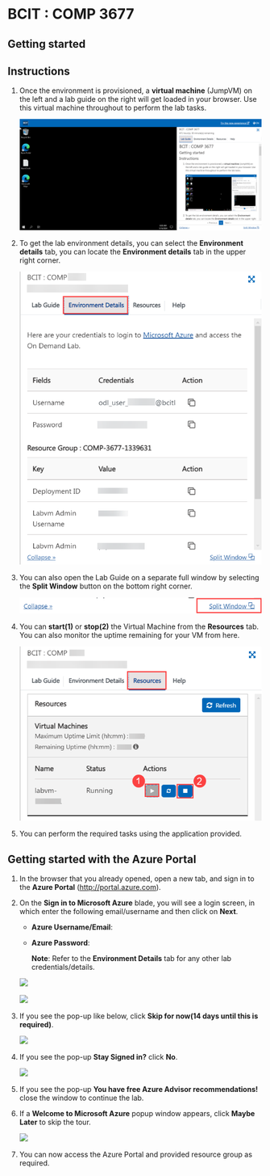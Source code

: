 # BCIT : COMP 3677

## Getting started

## Instructions

1. Once the environment is provisioned, a **virtual machine** (JumpVM) on the left and a lab guide on the right will get loaded in your browser. Use this virtual machine throughout to perform the lab tasks.

   ![](/images/image-001.png)

2. To get the lab environment details, you can select the **Environment details** tab, you can locate the **Environment details** tab in the upper right corner.
   
   ![](/images/image-002.png)

3. You can also open the Lab Guide on a separate full window by selecting the **Split Window** button on the bottom right corner.

   ![](/images/image-004.png)
   
4. You can **start(1)** or **stop(2)** the Virtual Machine from the **Resources** tab. You can also monitor the uptime remaining for your VM from here.

   ![](/images/image-005.png)
    
5. You can perform the required tasks using the application provided.

## Getting started with the Azure Portal

1. In the browser that you already opened, open a new tab, and sign in to the **Azure Portal** (<http://portal.azure.com>).

1. On the **Sign in to Microsoft Azure** blade, you will see a login screen, in which enter the following email/username and then click on **Next**.  

   * **Azure Username/Email**:  <inject key="AzureAdUserEmail"></inject> 
   * **Azure Password**:  <inject key="AzureAdUserPassword"></inject>

        **Note**: Refer to the **Environment Details** tab for any other lab credentials/details.
        
    ![](https://raw.githubusercontent.com/CloudLabs-Samples/EduLabs/main/Demo/azure/images/image-004.jpg)
  
    ![](https://raw.githubusercontent.com/CloudLabs-Samples/EduLabs/main/Demo/azure/images/image-005.jpg)
  
1. If you see the pop-up like below, click **Skip for now(14 days until this is required)**.

    ![](https://raw.githubusercontent.com/CloudLabs-Samples/EduLabs/main/Demo/azure/images/image004.png)

1. If you see the pop-up **Stay Signed in?** click **No**.

    ![](https://raw.githubusercontent.com/CloudLabs-Samples/EduLabs/main/Demo/azure/images/image-006.jpg)

1. If you see the pop-up **You have free Azure Advisor recommendations!** close the window to continue the lab. 

1. If a **Welcome to Microsoft Azure** popup window appears, click **Maybe Later** to skip the tour.
   
    ![](https://raw.githubusercontent.com/CloudLabs-Samples/EduLabs/main/Demo/azure/images/image-007.jpg)

1. You can now access the Azure Portal and provided resource group as required.
